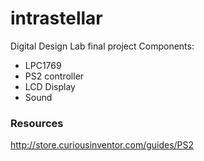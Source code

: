 # intrastellar
Digital Design Lab final project
Components: 
- LPC1769
- PS2 controller
- LCD Display
- Sound

### Resources
http://store.curiousinventor.com/guides/PS2
